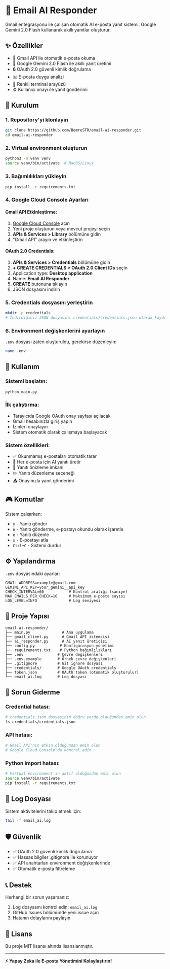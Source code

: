 
# 🤖 Email AI Responder

Gmail entegrasyonu ile çalışan otomatik AI e-posta yanıt sistemi. Google Gemini 2.0 Flash kullanarak akıllı yanıtlar oluşturur.

## ✨ Özellikler

- 📧 Gmail API ile otomatik e-posta okuma
- 🤖 Google Gemini 2.0 Flash ile akıllı yanıt üretimi
- 🔒 OAuth 2.0 güvenli kimlik doğrulama
- 📊 E-posta duygu analizi
- 🎨 Renkli terminal arayüzü
- ⚙️ Kullanıcı onayı ile yanıt gönderimi

## 🚀 Kurulum

### 1. Repository'yi klonlayın
```bash
git clone https://github.com/BemreSTR/email-ai-responder.git
cd email-ai-responder
```

### 2. Virtual environment oluşturun
```bash
python3 -m venv venv
source venv/bin/activate  # MacOS/Linux
```

### 3. Bağımlılıkları yükleyin
```bash
pip install -r requirements.txt
```

### 4. Google Cloud Console Ayarları

#### Gmail API Etkinleştirme:
1. [Google Cloud Console](https://console.cloud.google.com/) açın
2. Yeni proje oluşturun veya mevcut projeyi seçin
3. **APIs & Services > Library** bölümüne gidin
4. "Gmail API" arayın ve etkinleştirin

#### OAuth 2.0 Credentials:
1. **APIs & Services > Credentials** bölümüne gidin
2. **+ CREATE CREDENTIALS > OAuth 2.0 Client IDs** seçin
3. Application type: **Desktop application**
4. Name: **Email AI Responder**
5. **CREATE** butonuna tıklayın
6. JSON dosyasını indirin

### 5. Credentials dosyasını yerleştirin
```bash
mkdir -p credentials
# İndirdiğiniz JSON dosyasını credentials/credentials.json olarak kaydedin
```

### 6. Environment değişkenlerini ayarlayın
`.env` dosyası zaten oluşturuldu, gerekirse düzenleyin:
```bash
nano .env
```

## 📖 Kullanım

### Sistemi başlatın:
```bash
python main.py
```

### İlk çalıştırma:
- Tarayıcıda Google OAuth onay sayfası açılacak
- Gmail hesabınızla giriş yapın
- İzinleri onaylayın
- Sistem otomatik olarak çalışmaya başlayacak

### Sistem özellikleri:
- ✅ Okunmamış e-postaları otomatik tarar
- 🤖 Her e-posta için AI yanıtı üretir
- 👀 Yanıtı önizleme imkanı
- ✏️ Yanıtı düzenleme seçeneği
- 📤 Onayınızla yanıt gönderimi

## 🎮 Komutlar

Sistem çalışırken:
- `y` - Yanıtı gönder
- `n` - Yanıtı gönderme, e-postayı okundu olarak işaretle
- `e` - Yanıtı düzenle
- `s` - E-postayı atla
- `Ctrl+C` - Sistemi durdur

## ⚙️ Yapılandırma

`.env` dosyasındaki ayarlar:

```env
GMAIL_ADDRESS=example@gmail.com
GEMINI_API_KEY=your_gemini__api_key
CHECK_INTERVAL=60           # Kontrol aralığı (saniye)
MAX_EMAILS_PER_CHECK=10     # Maksimum e-posta sayısı
LOG_LEVEL=INFO              # Log seviyesi
```

## 📁 Proje Yapısı

```
email-ai-responder/
├── main.py              # Ana uygulama
├── gmail_client.py      # Gmail API istemcisi
├── ai_responder.py      # AI yanıt üreticisi
├── config.py           # Konfigürasyon yönetimi
├── requirements.txt    # Python bağımlılıkları
├── .env               # Çevre değişkenleri
├── .env.example       # Örnek çevre değişkenleri
├── .gitignore         # Git ignore dosyası
├── credentials/       # Google OAuth credentials
├── token.json         # OAuth token (otomatik oluşturulur)
└── email_ai.log       # Log dosyası
```

## 🔧 Sorun Giderme

### Credential hatası:
```bash
# credentials.json dosyasının doğru yerde olduğundan emin olun
ls credentials/credentials.json
```

### API hatası:
```bash
# Gmail API'nin etkin olduğundan emin olun
# Google Cloud Console'da kontrol edin
```

### Python import hatası:
```bash
# Virtual environment'ın aktif olduğundan emin olun
source venv/bin/activate
pip install -r requirements.txt
```

## 📝 Log Dosyası

Sistem aktivitelerini takip etmek için:
```bash
tail -f email_ai.log
```

## 🛡️ Güvenlik

- ✅ OAuth 2.0 güvenli kimlik doğrulama
- ✅ Hassas bilgiler .gitignore ile korunuyor
- ✅ API anahtarları environment değişkenlerinde
- ✅ Otomatik e-posta filtreleme

## 📞 Destek

Herhangi bir sorun yaşarsanız:
1. Log dosyasını kontrol edin: `email_ai.log`
2. GitHub Issues bölümünde yeni issue açın
3. Hatanın detaylarını paylaşın

## 📄 Lisans

Bu proje MIT lisansı altında lisanslanmıştır.

---

**⚡ Yapay Zeka ile E-posta Yönetimini Kolaylaştırın!**

